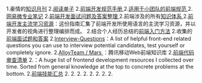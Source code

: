 1.豪情的[知识月刊](https://github.com/jsfront/month)
2.[阅读单子](reader.md)
2.[前端开发规范手册 ](https://github.com/Aaaaaashu/Front-End-Style-Guide)
2.[适用于小团队的前端规范 ](https://github.com/hzlzh/Front-End-Standards)
2.[网易微专业笔记](https://github.com/li-xinyang/FEND_Note)
2.[前端开发面试问题及答案整理 ](https://github.com/hawx1993/Front-end-Interview-questions)
2.前端涉及的所有[知识体系 ](https://github.com/AutumnsWind/Front-end-tutorial)
2.[前端开发主流学习资源](https://github.com/icepy/Front-End-Develop-Guide)：这份指南汇集了前端开发所使用语言的主流学习资源，并以开发者的视角进行整理编排而成。
2.结合个人经历总结的[前端入门方法](https://github.com/qiu-deqing/FE-learning)
2.收集的[前端面试题和答案](https://github.com/qiu-deqing/FE-interview)
2.[Interview-Questions](https://github.com/h5bp/Front-end-Developer-Interview-Questions)：A list of helpful front-end related questions you can use to interview potential candidates, test yourself or completely ignore. 
2.[AlloyTeam / Mars ](https://github.com/AlloyTeam/Mars)：腾讯移动Web前端知识库 
2.[前端代码审查清单](https://github.com/yujiangshui/front-end-code-checklist)
2.[](https://github.com/dypsilon/frontend-dev-bookmarks)：A huge list of frontend development resources I collected over time. Sorted from general knowledge at the top to concrete problems at the bottom. 
2.[前端技能汇总](https://github.com/JacksonTian/fks)
2.[]()
2.[]()
2.[]()
2.[]()
2.[]()
2.[]()
2.[]()
2.[]()